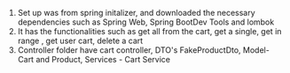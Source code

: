 1) Set up was from spring initalizer, and downloaded the necessary dependencies such as Spring Web, Spring BootDev Tools and lombok
2) It has the functionalities such as get all from the cart, get a single, get in range , get user cart, delete a cart
3) Controller folder have cart controller, DTO's FakeProductDto, Model- Cart and Product, Services - Cart Service
